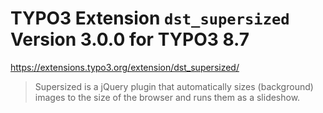 # TYPO3 Extension ``dst_supersized`` Version 3.0.0 for TYPO3 8.7

https://extensions.typo3.org/extension/dst_supersized/


> Supersized is a jQuery plugin that automatically sizes (background) images to the size of the browser and runs them as a slideshow.
